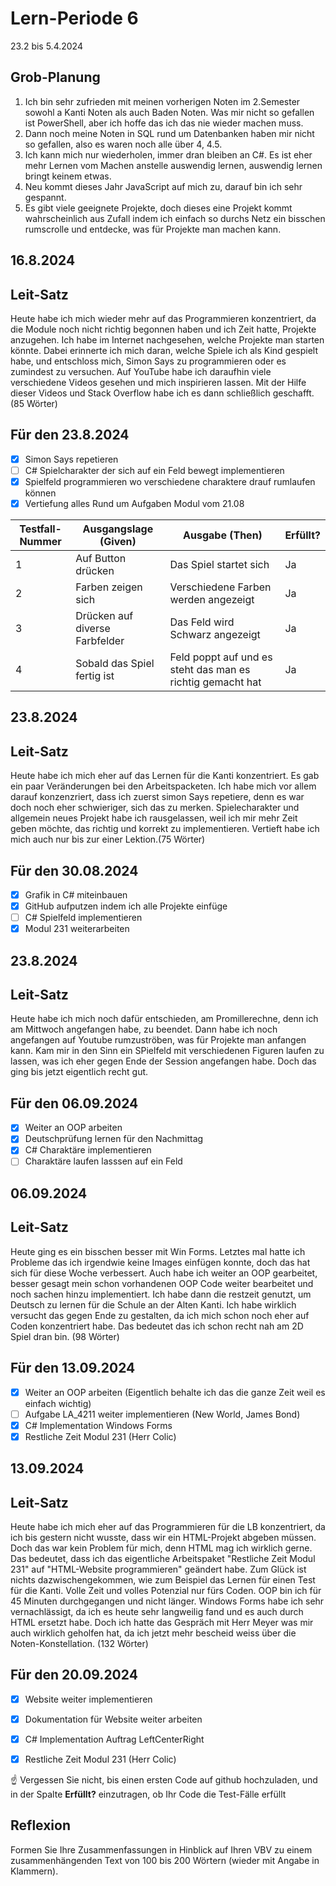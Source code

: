 # Lern-Periode 6

23.2 bis 5.4.2024

## Grob-Planung

1. Ich bin sehr zufrieden mit meinen vorherigen Noten im 2.Semester sowohl a Kanti Noten als auch Baden Noten. Was mir nicht so gefallen ist PowerShell, aber ich hoffe das ich das nie wieder machen muss.
2. Dann noch meine Noten in SQL rund um Datenbanken haben mir nicht so gefallen, also es waren noch alle über 4, 4.5. 
3. Ich kann mich nur wiederholen, immer dran bleiben an C#. Es ist eher mehr Lernen vom Machen anstelle auswendig lernen, auswendig lernen bringt keinem etwas. 
4. Neu kommt dieses Jahr JavaScript auf mich zu, darauf bin ich sehr gespannt. 
5. Es gibt viele geeignete Projekte, doch dieses eine Projekt kommt wahrscheinlich aus Zufall indem ich einfach so durchs Netz ein bisschen rumscrolle und entdecke, was für Projekte man machen kann. 

## 16.8.2024
## Leit-Satz

Heute habe ich mich wieder mehr auf das Programmieren konzentriert, da die Module noch nicht richtig begonnen haben und ich Zeit hatte, Projekte anzugehen. Ich habe im Internet nachgesehen, welche Projekte man starten könnte. Dabei erinnerte ich mich daran, welche Spiele ich als Kind gespielt habe, und entschloss mich, Simon Says zu programmieren oder es zumindest zu versuchen. Auf YouTube habe ich daraufhin viele verschiedene Videos gesehen und mich inspirieren lassen. Mit der Hilfe dieser Videos und Stack Overflow habe ich es dann schließlich geschafft.(85 Wörter)

## Für den 23.8.2024

- [x] Simon Says repetieren
- [ ] C# Spielcharakter der sich auf ein Feld bewegt implementieren
- [x] Spielfeld programmieren wo verschiedene charaktere drauf rumlaufen können
- [x] Vertiefung alles Rund um Aufgaben Modul vom 21.08

| Testfall-Nummer | Ausgangslage (Given) | Ausgabe (Then) | Erfüllt? |
| --------------- | -------------------- |  --------------| -------- |
| 1               |  Auf Button drücken  | Das Spiel startet sich|  Ja      |
| 2               |  Farben zeigen sich  | Verschiedene Farben werden angezeigt | Ja        |
| 3               | Drücken auf diverse Farbfelder | Das Feld wird Schwarz angezeigt | Ja |
| 4               | Sobald das Spiel fertig ist | Feld poppt auf und es steht das man es richtig gemacht hat | Ja |

## 23.8.2024
## Leit-Satz

Heute habe ich mich eher auf das Lernen für die Kanti konzentriert. Es gab ein paar Veränderungen bei den Arbeitspacketen. Ich habe mich vor allem darauf konzenzriert, dass ich zuerst simon Says repetiere, denn es war doch noch eher schwieriger, sich das zu merken. Spielecharakter und allgemein neues Projekt habe ich rausgelassen, weil ich mir mehr Zeit geben möchte, das richtig und korrekt zu implementieren. Vertieft habe ich mich auch nur bis zur einer Lektion.(75 Wörter)

## Für den 30.08.2024

- [x] Grafik in C# miteinbauen
- [x] GitHub aufputzen indem ich alle Projekte einfüge
- [ ] C# Spielfeld implementieren
- [x] Modul 231 weiterarbeiten

## 23.8.2024
## Leit-Satz

Heute habe ich mich noch dafür entschieden, am Promillerechne, denn ich am Mittwoch angefangen habe, zu beendet. Dann habe ich noch angefangen auf Youtube rumzuströben, was für Projekte man anfangen kann. Kam mir in den Sinn ein SPielfeld mit verschiedenen Figuren laufen zu lassen, was ich eher gegen Ende der Session angefangen habe. Doch das ging bis jetzt eigentlich recht gut. 

## Für den 06.09.2024

- [x] Weiter an OOP arbeiten
- [x] Deutschprüfung lernen für den Nachmittag
- [x] C# Charaktäre implementieren
- [ ] Charaktäre laufen lasssen auf ein Feld

## 06.09.2024
## Leit-Satz

Heute ging es ein bisschen besser mit Win Forms. Letztes mal hatte ich Probleme das ich irgendwie keine Images einfügen konnte, doch das hat sich für diese Woche verbessert. Auch habe ich weiter an OOP gearbeitet, besser gesagt mein schon vorhandenen OOP Code weiter bearbeitet und noch sachen hinzu implementiert. Ich habe dann die restzeit genutzt, um Deutsch zu lernen für die Schule an der Alten Kanti. Ich habe wirklich versucht das gegen Ende zu gestalten, da ich mich schon noch eher auf Coden konzentriert habe. Das bedeutet das ich schon recht nah am 2D Spiel dran bin. (98 Wörter)

## Für den 13.09.2024

- [X] Weiter an OOP arbeiten (Eigentlich behalte ich das die ganze Zeit weil es einfach wichtig)
- [ ] Aufgabe LA_4211 weiter implementieren (New World, James Bond)
- [X] C# Implementation Windows Forms
- [X] Restliche Zeit Modul 231 (Herr Colic)

## 13.09.2024
## Leit-Satz

Heute habe ich mich eher auf das Programmieren für die LB konzentriert, da ich bis gestern nicht wusste, dass wir ein HTML-Projekt abgeben müssen. Doch das war kein Problem für mich, denn HTML mag ich wirklich gerne. Das bedeutet, dass ich das eigentliche Arbeitspaket "Restliche Zeit Modul 231" auf "HTML-Website programmieren" geändert habe. Zum Glück ist nichts dazwischengekommen, wie zum Beispiel das Lernen für einen Test für die Kanti. Volle Zeit und volles Potenzial nur fürs Coden. OOP bin ich für 45 Minuten durchgegangen und nicht länger. Windows Forms habe ich sehr vernachlässigt, da ich es heute sehr langweilig fand und es auch durch HTML ersetzt habe. Doch ich hatte das Gespräch mit Herr Meyer was mir auch wirklich geholfen hat, da ich jetzt mehr bescheid weiss über die Noten-Konstellation. (132 Wörter)

## Für den 20.09.2024

- [X] Website weiter implementieren
- [X] Dokumentation für Website weiter arbeiten
- [X] C# Implementation Auftrag LeftCenterRight
- [X] Restliche Zeit Modul 231 (Herr Colic)



☝️ Vergessen Sie nicht, bis einen ersten Code auf github hochzuladen, und in der Spalte **Erfüllt?** einzutragen, ob Ihr Code die Test-Fälle erfüllt



## Reflexion

Formen Sie Ihre Zusammenfassungen in Hinblick auf Ihren VBV zu einem zusammenhängenden Text von 100 bis 200 Wörtern (wieder mit Angabe in Klammern).
